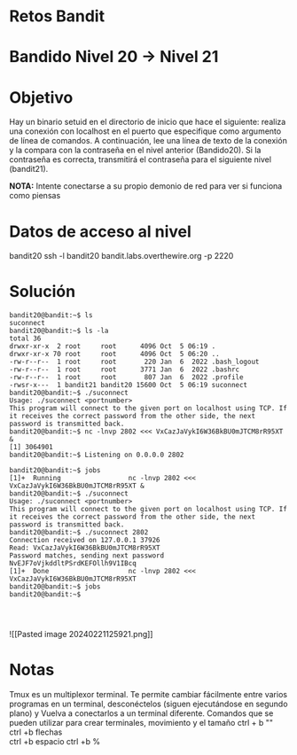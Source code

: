 # Retos Bandit 
# Bandido Nivel 20 → Nivel 21 

# Objetivo 
Hay un binario setuid en el directorio de inicio que hace el siguiente: realiza una conexión con localhost en el puerto que especifique como argumento de línea de comandos. A continuación, lee una línea de texto de la conexión y la compara con la contraseña en el nivel anterior (Bandido20). Si la contraseña es correcta, transmitirá el contraseña para el siguiente nivel (bandit21).

**NOTA:** Intente conectarse a su propio demonio de red para ver si funciona como piensas
# Datos de acceso al nivel 
bandit20
ssh -l bandit20 bandit.labs.overthewire.org -p 2220
# Solución 

```
bandit20@bandit:~$ ls
suconnect
bandit20@bandit:~$ ls -la
total 36
drwxr-xr-x  2 root     root      4096 Oct  5 06:19 .
drwxr-xr-x 70 root     root      4096 Oct  5 06:20 ..
-rw-r--r--  1 root     root       220 Jan  6  2022 .bash_logout
-rw-r--r--  1 root     root      3771 Jan  6  2022 .bashrc
-rw-r--r--  1 root     root       807 Jan  6  2022 .profile
-rwsr-x---  1 bandit21 bandit20 15600 Oct  5 06:19 suconnect
bandit20@bandit:~$ ./suconnect
Usage: ./suconnect <portnumber>
This program will connect to the given port on localhost using TCP. If it receives the correct password from the other side, the next password is transmitted back.
bandit20@bandit:~$ nc -lnvp 2802 <<< VxCazJaVykI6W36BkBU0mJTCM8rR95XT &
[1] 3064901
bandit20@bandit:~$ Listening on 0.0.0.0 2802

bandit20@bandit:~$ jobs
[1]+  Running                 nc -lnvp 2802 <<< VxCazJaVykI6W36BkBU0mJTCM8rR95XT &
bandit20@bandit:~$ ./suconnect
Usage: ./suconnect <portnumber>
This program will connect to the given port on localhost using TCP. If it receives the correct password from the other side, the next password is transmitted back.
bandit20@bandit:~$ ./suconnect 2802
Connection received on 127.0.0.1 37926
Read: VxCazJaVykI6W36BkBU0mJTCM8rR95XT
Password matches, sending next password
NvEJF7oVjkddltPSrdKEFOllh9V1IBcq
[1]+  Done                    nc -lnvp 2802 <<< VxCazJaVykI6W36BkBU0mJTCM8rR95XT
bandit20@bandit:~$ jobs
bandit20@bandit:~$




```

![[Pasted image 20240221125921.png]]
# Notas 
Tmux es un multiplexor terminal. Te permite cambiar fácilmente entre varios programas en un terminal, desconéctelos (siguen ejecutándose en segundo plano) y Vuelva a conectarlos a un terminal diferente.
Comandos que se pueden utilizar para crear terminales, movimiento y el tamaño 
ctrl + b  ""          
ctrl +b   flechas   
ctrl +b   espacio 
ctrl +b % 